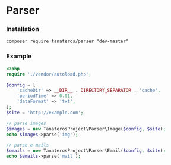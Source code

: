 <h1>Parser</h1>

<h3>Installation</h3>
<code>composer require tanateros/parser "dev-master"</code>

<h3>Example</h3>

```php
<?php
require './vendor/autoload.php';

$config = [
    'cacheDir' => __DIR__ . DIRECTORY_SEPARATOR . 'cache',
    'periodTime' => 0.01,
    'dataFormat' => 'txt',
];
$site = 'http://example.com';

// parse images
$images = new TanaterosProject\Parser\Image($config, $site);
echo $images->parse('img');

// parse e-mails
$emails = new TanaterosProject\Parser\Email($config, $site);
echo $emails->parse('mail');
```
